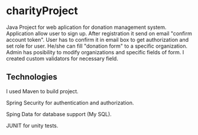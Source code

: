 # charityProject

Java Project for web aplication for donation management system.
Application allow user to sign up. After registration it send on email "confirm account token". 
User has to confirm it in email box to get authorization and set role for user. He/she can fill "donation form" to a specific organization. 
Admin has posibility to modify organizations and specific fields of form. 
I created custom validators for necessary field.

## Technologies
I used Maven to build project.

Spring Security for authentication and authorization.

Sping Data for database support (My SQL).

JUNIT for unity tests.



